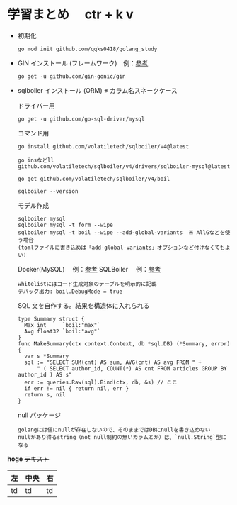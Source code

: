 # 学習まとめ　 ctr + k v

- 初期化

  ```
  go mod init github.com/qqks0418/golang_study
  ```

- GIN インストール (フレームワーク)　例：[参考](https://deku.posstree.com/golang/gin/start/)

  ```
  go get -u github.com/gin-gonic/gin
  ```

- sqlboiler インストール (ORM) ※ カラム名スネークケース

  ドライバー用

  ```
  go get -u github.com/go-sql-driver/mysql
  ```

  コマンド用

  ```
  go install github.com/volatiletech/sqlboiler/v4@latest
  ```

  ```
  go insなどll github.com/volatiletech/sqlboiler/v4/drivers/sqlboiler-mysql@latest

  go get github.com/volatiletech/sqlboiler/v4/boil

  sqlboiler --version
  ```

  モデル作成

  ```
  sqlboiler mysql
  sqlboiler mysql -t form --wipe
  sqlboiler mysql -t boil --wipe --add-global-variants  ※ AllGなどを使う場合
  (tomlファイルに書き込めば「add-global-variants」オプションなど付けなくてもよい)
  ```

  Docker(MySQL) 　例：[参考](https://zenn.dev/jojojo/articles/f1223bb06cf5be)
  SQLBoiler 　例：[参考](https://scrapbox.io/javememo/Go%E3%81%AB%E3%81%8A%E3%81%91%E3%82%8BORM%E3%81%A8%E3%80%81SQLBoiler%E5%85%A5%E9%96%80%E3%83%9E%E3%83%8B%E3%83%A5%E3%82%A2%E3%83%AB)

  ```
  whitelistにはコード生成対象のテーブルを明示的に記載
  デバッグ出力: boil.DebugMode = true
  ```

  SQL 文を自作する。結果を構造体に入れられる

  ```
  type Summary struct {
  	Max int     `boil:"max"`
  	Avg float32 `boil:"avg"`
  }
  func MakeSummary(ctx context.Context, db *sql.DB) (*Summary, error) {
  	var s *Summary
  	sql := "SELECT SUM(cnt) AS sum, AVG(cnt) AS avg FROM " +
  		" ( SELECT author_id, COUNT(*) AS cnt FROM articles GROUP BY author_id ) AS s"
  	err := queries.Raw(sql).Bind(ctx, db, &s) // ここ
  	if err != nil { return nil, err }
  	return s, nil
  }
  ```

  null パッケージ

  ```
  golangには値にnullが存在しないので、そのままではDBにnullを書き込めない
  nullがあり得るstring（not null制約の無いカラムとか）は、`null.String`型になる
  ```

**hoge**
~~テキスト~~

| 左  | 中央 | 右  |
| --- | ---- | --- |
| td  | td   | td  |
